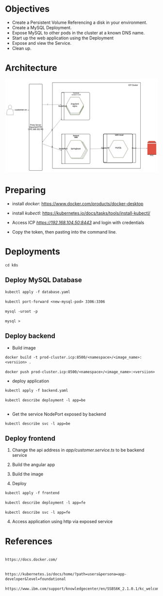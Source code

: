 # Objectives

- Create a Persistent Volume Referencing a disk in your environment.
- Create a MySQL Deployment.
- Expose MySQL to other pods in the cluster at a known DNS name.
- Start up the web application using the Deployment
- Expose and view the Service.
- Clean up.

# Architecture

![](./k8s/architecture.jpeg)

# Preparing

- install *docker*: https://www.docker.com/products/docker-desktop

- install *kubectl*: https://kubernetes.io/docs/tasks/tools/install-kubectl/

- Access ICP *https://192.168.104.50:8443* and login with credentials

- Copy the token, then pasting into the command line.


# Deployments
```
cd k8s
```

## Deploy MySQL Database


```
kubectl apply -f database.yaml

kubectl port-forward <new-mysql-pod> 3306:3306

mysql -uroot -p

mysql >
```

## Deploy backend
- Build image

```
docker build -t prod-cluster.icp:8500/<namespace>/<image_name>:<versiion> .

docker push prod-cluster.icp:8500/<namespace>/<image_name>:<versiion>

```

- deploy application

```
kubectl apply -f backend.yaml

kubectl describe deployment -l app=be


```

- Get the service NodePort exposed by backend

```
kubectl describe svc -l app=be

```

## Deploy frontend

1. Change the api address in *app/customer.service.ts* to be backend service

2. Build the angular app

4. Build the image


3. Deploy

```
kubectl apply -f frontend

kubectl describe deployment -l app=fe

kubectl describe svc -l app=fe

```

4. Access application using http via exposed service


# References

```

https://docs.docker.com/


https://kubernetes.io/docs/home/?path=users&persona=app-developer&level=foundational

https://www.ibm.com/support/knowledgecenter/en/SSBS6K_2.1.0.1/kc_welcome_containers.html

```
